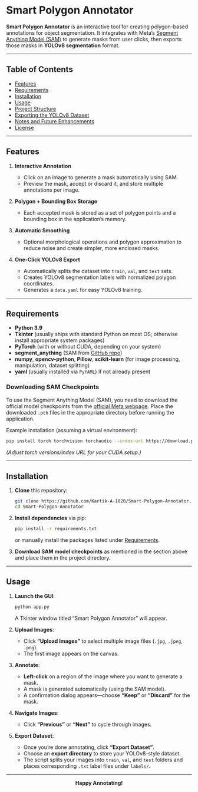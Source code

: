 # Smart Polygon Annotator

**Smart Polygon Annotator** is an interactive tool for creating polygon-based annotations for object segmentation. It integrates with Meta’s [Segment Anything Model (SAM)](https://github.com/facebookresearch/segment-anything) to generate masks from user clicks, then exports those masks in **YOLOv8 segmentation** format.

---

## Table of Contents
- [Features](#features)
- [Requirements](#requirements)
- [Installation](#installation)
- [Usage](#usage)
- [Project Structure](#project-structure)
- [Exporting the YOLOv8 Dataset](#exporting-the-yolov8-dataset)
- [Notes and Future Enhancements](#notes-and-future-enhancements)
- [License](#license)

---

## Features

1. **Interactive Annotation**  
   - Click on an image to generate a mask automatically using SAM.
   - Preview the mask, accept or discard it, and store multiple annotations per image.

2. **Polygon + Bounding Box Storage**  
   - Each accepted mask is stored as a set of polygon points and a bounding box in the application’s memory.

3. **Automatic Smoothing**  
   - Optional morphological operations and polygon approximation to reduce noise and create simpler, more enclosed masks.

4. **One-Click YOLOv8 Export**  
   - Automatically splits the dataset into `train`, `val`, and `test` sets.
   - Creates YOLOv8 segmentation labels with normalized polygon coordinates.
   - Generates a `data.yaml` for easy YOLOv8 training.

---

## Requirements

- **Python 3.9**
- **Tkinter** (usually ships with standard Python on most OS; otherwise install appropriate system packages)
- **PyTorch** (with or without CUDA, depending on your system)
- **segment_anything** (SAM from [GitHub repo](https://github.com/facebookresearch/segment-anything))
- **numpy**, **opencv-python**, **Pillow**, **scikit-learn** (for image processing, manipulation, dataset splitting)
- **yaml** (usually installed via `PyYAML`) if not already present

### Downloading SAM Checkpoints
To use the Segment Anything Model (SAM), you need to download the official model checkpoints from the [official Meta webpage](https://github.com/facebookresearch/segment-anything#model-checkpoints). Place the downloaded `.pth` files in the appropriate directory before running the application.

Example installation (assuming a virtual environment):

```bash
pip install torch torchvision torchaudio --index-url https://download.pytorch.org/whl/cu118 #For Cuda
```

*(Adjust torch versions/index URL for your CUDA setup.)*

---

## Installation

1. **Clone** this repository:
   ```bash
   git clone https://github.com/Kartik-A-1820/Smart-Polygon-Annotator.git
   cd Smart-Polygon-Annotator
   ```

2. **Install dependencies** via pip:
   ```bash
   pip install -r requirements.txt
   ```
   or manually install the packages listed under [Requirements](#requirements).

3. **Download SAM model checkpoints** as mentioned in the section above and place them in the project directory.

---

## Usage

1. **Launch the GUI**:
   ```bash
   python app.py
   ```
   A Tkinter window titled “Smart Polygon Annotator” will appear.

2. **Upload Images**:
   - Click **“Upload Images”** to select multiple image files (`.jpg`, `.jpeg`, `.png`).
   - The first image appears on the canvas.

3. **Annotate**:
   - **Left-click** on a region of the image where you want to generate a mask.
   - A mask is generated automatically (using the SAM model).
   - A confirmation dialog appears—choose **“Keep”** or **“Discard”** for the mask.

4. **Navigate Images**:
   - Click **“Previous”** or **“Next”** to cycle through images.

5. **Export Dataset**:
   - Once you’re done annotating, click **“Export Dataset”**.
   - Choose an **export directory** to store your YOLOv8-style dataset.
   - The script splits your images into `train`, `val`, and `test` folders and places corresponding `.txt` label files under `labels/`.

---

<p align="center"><strong>Happy Annotating!</strong></p>
